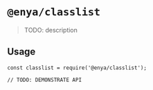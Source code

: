 # `@enya/classlist`

> TODO: description

## Usage

```
const classlist = require('@enya/classlist');

// TODO: DEMONSTRATE API
```
